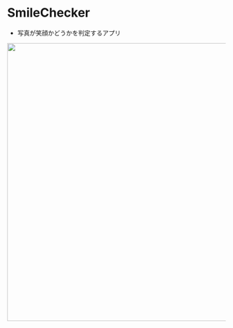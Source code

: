 # SmileChecker

- 写真が笑顔かどうかを判定するアプリ

<img src="https://user-images.githubusercontent.com/44002126/173630911-379f0189-37c6-42a6-9a5b-8afdc94901ea.gif" height=640px>

